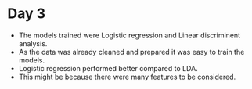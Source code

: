 # Day 3

- The models trained were Logistic regression and Linear discriminent analysis.
- As the data was already cleaned and prepared it was easy to train the models.
- Logistic regression performed better compared to LDA.
- This might be because there were many features to be considered.